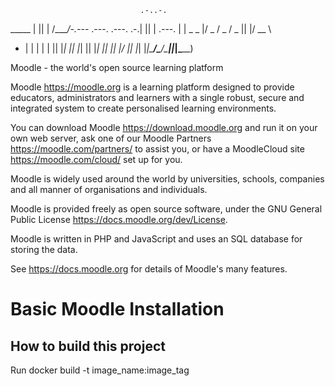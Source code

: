                                  .-..-.
   _____                         | || |
  /____/-.---_  .---.  .---.  .-.| || | .---.
  | |  _   _  |/  _  \/  _  \/  _  || |/  __ \
  * | | | | | || |_| || |_| || |_| || || |___/
    |_| |_| |_|\_____/\_____/\_____||_|\_____)

Moodle - the world's open source learning platform

Moodle <https://moodle.org> is a learning platform designed to provide
educators, administrators and learners with a single robust, secure and
integrated system to create personalised learning environments.

You can download Moodle <https://download.moodle.org> and run it on your own
web server, ask one of our Moodle Partners <https://moodle.com/partners/> to
assist you, or have a MoodleCloud site <https://moodle.com/cloud/> set up for
you.

Moodle is widely used around the world by universities, schools, companies and
all manner of organisations and individuals.

Moodle is provided freely as open source software, under the GNU General Public
License <https://docs.moodle.org/dev/License>.

Moodle is written in PHP and JavaScript and uses an SQL database for storing
the data.

See <https://docs.moodle.org> for details of Moodle's many features.

# Basic Moodle Installation

## How to build this project

Run docker build -t image_name:image_tag
